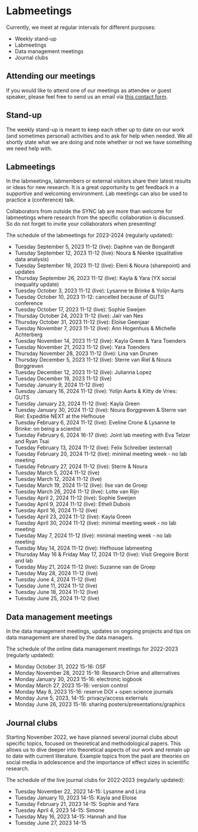 # Labmeetings

Currently, we meet at regular intervals for different purposes:
<ul>
    <li>Weekly stand-up</li>
    <li>Labmeetings</li>
    <li>Data management meetings</li>
    <li>Journal clubs</li>
</ul>



## Attending our meetings

If you would like to attend one of our meetings as attendee or guest speaker, please feel free to send us an email via [this contact form](https://erasmus-synclab.nl/contact/). 



## Stand-up

The weekly stand-up is meant to keep each other up to date on our work (and sometimes personal) activities and to ask for help when needed. We all shortly state what we are doing and note whether or not we have something we need help with.  



## Labmeetings

In the labmeetings, labmembers or external visitors share their latest results or ideas for new research. It is a great opportunity to get feedback in a supportive and welcoming environment. Lab meetings can also be used to practice a (conference) talk.

Collaborators from outside the SYNC lab are more than welcome for labmeetings where research from the specific collaboration is discussed. So do not forget to invite your collaborators when presenting!

The schedule of the labmeetings for 2023-2024 (regularly updated):
<ul>
    <li>Tuesday September 5, 2023 11-12 (live): Daphne van de Bongardt</li>
    <li>Tuesday September 12, 2023 11-12 (live): Noura & Nienke (qualitative data analysis)</li>
    <li>Tuesday September 19, 2023 11-12 (live): Eleni & Noura (sharepoint) and updates</li>
    <li>Thursday September 26, 2023 11-12 (live): Kayla & Yara (YX social inequality update)</li>
    <li>Tuesday October 3, 2023 11-12 (live): Lysanne te Brinke & Yolijn Aarts</li>
    <li>Tuesday October 10, 2023 11-12: cancelled because of GUTS conference</li>
    <li>Tuesday October 17, 2023 11-12 (live): Sophie Sweijen</li>
    <li>Thursday October 24, 2023 11-12 (live): Jaïr van Nes</li>
    <li>Thursday October 31, 2023 11-12 (live): Eloïse Geenjaar</li>
    <li>Tuesday November 7, 2023 11-12 (live): Ann Hogenhuis & Michelle Achterberg</li>
    <li>Tuesday November 14, 2023 11-12 (live): Kayla Green & Yara Toenders</li>
    <li>Tuesday November 21, 2023 11-12 (live): Yara Toenders</li>
    <li>Thursday November 28, 2023 11-12 (live): Lina van Drunen</li>
    <li>Thursday December 5, 2023 11-12 (live): Sterre van Riel & Noura Borggreven</li>
    <li>Tuesday December 12, 2023 11-12 (live): Julianna Lopez</li>
    <li>Tuesday December 19, 2023 11-12 (live)</li>
    <li>Tuesday January 9, 2024 11-12 (live)</li>
    <li>Tuesday January 16, 2024 11-12 (live): Yolijn Aarts & Kitty de Vries: GUTS</li>
    <li>Tuesday January 23, 2024 11-12 (live): Kayla Green </li>
    <li>Tuesday January 30, 2024 11-12 (live): Noura Borggreven & Sterre van Riel: Expeditie NEXT at the Hefhouse</li>
    <li>Tuesday February 6, 2024 11-12 (live): Eveline Crone & Lysanne te Brinke: on being a scientist</li>
    <li>Tuesday February 6, 2024 16-17 (live): Joint lab meeting with Eva Telzer and Ryan Tsai</li>
    <li>Tuesday February 13, 2024 11-12 (live): Felix Schreiber (external)</li>
    <li>Tuesday February 20, 2024 11-12 (live): minimal meeting week - no lab meeting</li>
    <li>Tuesday February 27, 2024 11-12 (live): Sterre & Noura</li>
    <li>Tuesday March 5, 2024 11-12 (live)</li>
    <li>Tuesday March 12, 2024 11-12 (live)</li>
    <li>Tuesday March 19, 2024 11-12 (live): Ilse van de Groep</li>
    <li>Tuesday March 26, 2024 11-12 (live): Lotte van Rijn</li>
    <li>Tuesday April 2, 2024 11-12 (live): Sophie Sweijen</li>
    <li>Tuesday April 9, 2024 11-12 (live): Ethell Dubois</li>
    <li>Tuesday April 16, 2024 11-12 (live)</li>
    <li>Tuesday April 23, 2024 11-12 (live): Kayla Green</li>
    <li>Tuesday April 30, 2024 11-12 (live): minimal meeting week - no lab meeting</li>
    <li>Tuesday May 7, 2024 11-12 (live): minimal meeting week - no lab meeting</li>
    <li>Tuesday May 14, 2024 11-12 (live): Hefhouse labmeeting</li>
    <li>Thursday May 16 & Friday May 17, 2024 11-12 (live): Visit Gregoire Borst and lab</li>
    <li>Tuesday May 21, 2024 11-12 (live): Suzanne van de Groep</li>
    <li>Tuesday May 28, 2024 11-12 (live)</li>
    <li>Tuesday June 4, 2024 11-12 (live)</li>
    <li>Tuesday June 11, 2024 11-12 (live)</li>
    <li>Tuesday June 18, 2024 11-12 (live)</li>
    <li>Tuesday June 25, 2024 11-12 (live)</li>
</ul>

## Data management meetings

In the data management meetings, updates on ongoing projects and tips on data management are shared by the data managers.

The schedule of the online data management meetings for 2022-2023 (regularly updated):
<ul>
    <li>Monday October 31, 2022 15-16: OSF</li>
    <li>Monday November 28, 2022 15-16: Research Drive and alternatives</li>
    <li>Monday January 30, 2023 15-16: electronic logbook</li>
    <li>Monday March 27, 2023 15-16: version control</li>
    <li>Monday May 8, 2023 15-16: reserve DOI + open science journals</li>
    <li>Monday June 5, 2023, 14-15: privacy/access externals</li>
    <li>Monday June 26, 2023 15-16: sharing posters/presentations/graphics</li>
</ul>



## Journal clubs

Starting November 2022, we have planned several journal clubs about specific topics, focused on theoretical and methodological papers. This allows us to dive deeper into theoretical aspects of our work and remain up to date with current literature. Example topics from the past are theories on social media in adolescence and the importance of effect sizes in scientific research.

The schedule of the live journal clubs for 2022-2023 (regularly updated):
<ul>
    <li>Tuesday November 22, 2022 14-15: Lysanne and Lina</li>
    <li>Tuesday January 10, 2023 14-15: Kayla and Eloise</li>
    <li>Tuesday February 21, 2023 14-15: Sophie and Yara</li>
    <li>Tuesday April 4, 2023 14-15: Simone</li>
    <li>Tuesday May 16, 2023 14-15: Hannah and Ilse</li>
    <li>Tuesday June 27, 2023 14-15</li>
</ul>
